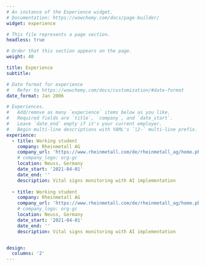 ```yaml
---
# An instance of the Experience widget.
# Documentation: https://wowchemy.com/docs/page-builder/
widget: experience

# This file represents a page section.
headless: true

# Order that this section appears on the page.
weight: 40

title: Experience
subtitle:

# Date format for experience
#   Refer to https://wowchemy.com/docs/customization/#date-format
date_format: Jan 2006

# Experiences.
#   Add/remove as many `experience` items below as you like.
#   Required fields are `title`, `company`, and `date_start`.
#   Leave `date_end` empty if it's your current employer.
#   Begin multi-line descriptions with YAML's `|2-` multi-line prefix.
experience:
  - title: Working student
    company: Rheinmetall AG
    company_url: 'https://www.rheinmetall.com/de/rheinmetall_ag/home.php'
    # company_logo: org-gc
    location: Neuss, Germany
    date_start: '2021-04-01'
    date_end: ''
    description: Vital signs monitoring with AI implementation
    
  - title: Working student
    company: Rheinmetall AG
    company_url: 'https://www.rheinmetall.com/de/rheinmetall_ag/home.php'
    # company_logo: org-gc
    location: Neuss, Germany
    date_start: '2021-04-01'
    date_end: ''
    description: Vital signs monitoring with AI implementation


design:
  columns: '2'
---
```

